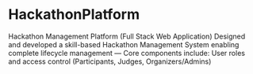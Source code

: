 # HackathonPlatform
Hackathon Management Platform (Full Stack Web Application) Designed and developed a skill-based Hackathon Management System enabling complete lifecycle management — Core components include: User roles and access control (Participants, Judges, Organizers/Admins)
